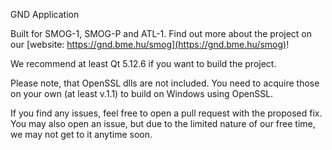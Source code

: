 GND Application

Built for SMOG-1, SMOG-P and ATL-1. Find out more about the project on our [website: https://gnd.bme.hu/smog](https://gnd.bme.hu/smog)!

We recommend at least Qt 5.12.6 if you want to build the project.

Please note, that OpenSSL dlls are not included. You need to acquire those on your own (at least v.1.1) to build on Windows using OpenSSL.

If you find any issues, feel free to open a pull request with the proposed fix. You may also open an issue, but due to the limited nature of our free time, we may not get to it anytime soon.
